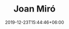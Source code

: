 ---
title: "Joan Miró"
date: 2019-12-23T15:44:46+06:00
type: portfolio
image: "images/projects/miro/miro_real_2.jpeg"
category: ["REAL"]
project_images: ["images/projects/miro/miro_real_2.jpeg"]
---